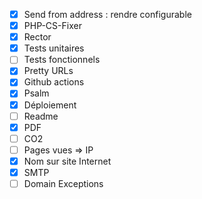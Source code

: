  * [x] Send from address : rendre configurable
 * [x] PHP-CS-Fixer 
 * [x] Rector
 * [x] Tests unitaires
 * [ ] Tests fonctionnels
 * [x] Pretty URLs
 * [x] Github actions
 * [x] Psalm
 * [x] Déploiement
 * [ ] Readme
 * [x] PDF
 * [ ] CO2
 * [ ] Pages vues => IP
 * [x] Nom sur site Internet
 * [x] SMTP
 * [ ] Domain Exceptions
